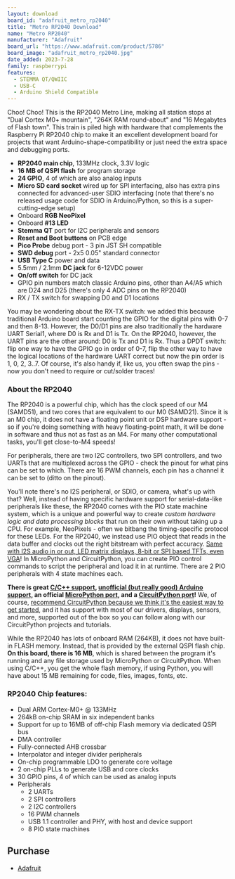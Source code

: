 ```yaml
---
layout: download
board_id: "adafruit_metro_rp2040"
title: "Metro RP2040 Download"
name: "Metro RP2040"
manufacturer: "Adafruit"
board_url: "https://www.adafruit.com/product/5786"
board_image: "adafruit_metro_rp2040.jpg"
date_added: 2023-7-28
family: raspberrypi
features:
  - STEMMA QT/QWIIC
  - USB-C
  - Arduino Shield Compatible
---
```


Choo! Choo! This is the RP2040 Metro Line, making all station stops at "Dual Cortex M0+ mountain", "264K RAM round-about" and "16 Megabytes of Flash town". This train is piled high with hardware that complements the Raspberry Pi RP2040 chip to make it an excellent development board for projects that want Arduino-shape-compatibility or just need the extra space and debugging ports.

- **RP2040 main chip**, 133MHz clock, 3.3V logic
- **16 MB of QSPI flash** for program storage
- **24 GPIO**, 4 of which are also analog inputs
- **Micro SD card socket** wired up for SPI interfacing, also has extra pins connected for advanced-user SDIO interfacing (note that there's no released usage code for SDIO in Arduino/Python, so this is a super-cutting-edge setup)
- Onboard **RGB NeoPixel**
- Onboard **#13 LED**
- **Stemma QT** port for I2C peripherals and sensors
- **Reset and Boot buttons** on PCB edge
- **Pico Probe** debug port - 3 pin JST SH compatible
- **SWD debug** port - 2x5 0.05" standard connector
- **USB Type C** power and data
- 5.5mm / 2.1mm **DC jack** for 6-12VDC power
- **On/off switch** for DC jack
- GPIO pin numbers match classic Arduino pins, other than A4/A5 which are D24 and D25 (there's only 4 ADC pins on the RP2040)
- RX / TX switch for swapping D0 and D1 locations

You may be wondering about the RX-TX switch: we added this because traditional Arduino board start counting the GPIO for the digital pins with 0-7 and then 8-13. However, the D0/D1 pins are also traditionally the hardware UART Serial1, where D0 is Rx and D1 is Tx. On the RP2040, however, the UART pins are the other around: D0 is Tx and D1 is Rx. Thus a DPDT switch: flip one way to have the GPIO go in order of 0-7, flip the other way to have the logical locations of the hardware UART correct but now the pin order is 1, 0, 2, 3..7. Of course, it's also handy if, like us, you often swap the pins - now you don't need to require or cut/solder traces!

### **About the RP2040**

The RP2040 is a powerful chip, which has the clock speed of our M4 (SAMD51), and two cores that are equivalent to our M0 (SAMD21). Since it is an M0 chip, it does not have a floating point unit or DSP hardware support - so if you're doing something with heavy floating-point math, it will be done in software and thus not as fast as an M4. For many other computational tasks, you'll get close-to-M4 speeds!

For peripherals, there are two I2C controllers, two SPI controllers, and two UARTs that are multiplexed across the GPIO - check the pinout for what pins can be set to which. There are 16 PWM channels, each pin has a channel it can be set to (ditto on the pinout).

You'll note there's no I2S peripheral, or SDIO, or camera, what's up with that? Well, instead of having specific hardware support for serial-data-like peripherals like these, the RP2040 comes with the PIO state machine system, which is a unique and powerful way to create *custom hardware logic and data processing blocks* that run on their own without taking up a CPU. For example, NeoPixels - often we bitbang the timing-specific protocol for these LEDs. For the RP2040, we instead use PIO object that reads in the data buffer and clocks out the right bitstream with perfect accuracy. [Same with I2S audio in or out, LED matrix displays, 8-bit or SPI based TFTs, even VGA](https://github.com/raspberrypi/pico-examples/tree/master/pio)! In MicroPython and CircuitPython, you can create PIO control commands to script the peripheral and load it in at runtime. There are 2 PIO peripherals with 4 state machines each.

**There is great [C/C++ support](https://github.com/raspberrypi/pico-sdk), [unofficial (but really good) Arduino support,](https://learn.adafruit.com/rp2040-arduino-with-the-earlephilhower-core) an official [MicroPython port](https://github.com/micropython/micropython), and a [CircuitPython port](https://circuitpython.org/downloads)!** We, of course, [recommend CircuitPython because we think it's the easiest way to get started](https://learn.adafruit.com/welcome-to-circuitpython), and it has support with most of our drivers, displays, sensors, and more, supported out of the box so you can follow along with our CircuitPython projects and tutorials.

While the RP2040 has lots of onboard RAM (264KB), it does not have built-in FLASH memory. Instead, that is provided by the external QSPI flash chip. **On this board, there is 16 MB**, which is shared between the program it's running and any file storage used by MicroPython or CircuitPython. When using C/C++, you get the whole flash memory, if using Python, you will have about 15 MB remaining for code, files, images, fonts, etc.

### **RP2040 Chip features:**

- Dual ARM Cortex-M0+ @ 133MHz
- 264kB on-chip SRAM in six independent banks
- Support for up to 16MB of off-chip Flash memory via dedicated QSPI bus
- DMA controller
- Fully-connected AHB crossbar
- Interpolator and integer divider peripherals
- On-chip programmable LDO to generate core voltage
- 2 on-chip PLLs to generate USB and core clocks
- 30 GPIO pins, 4 of which can be used as analog inputs
- Peripherals
  - 2 UARTs
  - 2 SPI controllers
  - 2 I2C controllers
  - 16 PWM channels
  - USB 1.1 controller and PHY, with host and device support
  - 8 PIO state machines

## Purchase

* [Adafruit](https://www.adafruit.com/product/5786)
